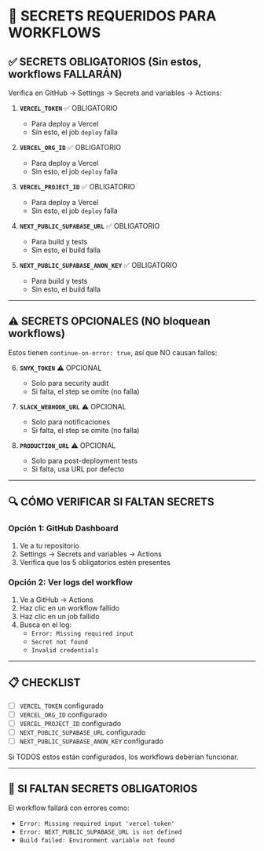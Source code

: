 # 🔑 SECRETS REQUERIDOS PARA WORKFLOWS

## ✅ SECRETS OBLIGATORIOS (Sin estos, workflows FALLARÁN)

Verifica en GitHub → Settings → Secrets and variables → Actions:

1. **`VERCEL_TOKEN`** ✅ OBLIGATORIO
   - Para deploy a Vercel
   - Sin esto, el job `deploy` falla

2. **`VERCEL_ORG_ID`** ✅ OBLIGATORIO
   - Para deploy a Vercel
   - Sin esto, el job `deploy` falla

3. **`VERCEL_PROJECT_ID`** ✅ OBLIGATORIO
   - Para deploy a Vercel
   - Sin esto, el job `deploy` falla

4. **`NEXT_PUBLIC_SUPABASE_URL`** ✅ OBLIGATORIO
   - Para build y tests
   - Sin esto, el build falla

5. **`NEXT_PUBLIC_SUPABASE_ANON_KEY`** ✅ OBLIGATORIO
   - Para build y tests
   - Sin esto, el build falla

---

## ⚠️ SECRETS OPCIONALES (NO bloquean workflows)

Estos tienen `continue-on-error: true`, así que NO causan fallos:

6. **`SNYK_TOKEN`** ⚠️ OPCIONAL
   - Solo para security audit
   - Si falta, el step se omite (no falla)

7. **`SLACK_WEBHOOK_URL`** ⚠️ OPCIONAL
   - Solo para notificaciones
   - Si falta, el step se omite (no falla)

8. **`PRODUCTION_URL`** ⚠️ OPCIONAL
   - Solo para post-deployment tests
   - Si falta, usa URL por defecto

---

## 🔍 CÓMO VERIFICAR SI FALTAN SECRETS

### Opción 1: GitHub Dashboard
1. Ve a tu repositorio
2. Settings → Secrets and variables → Actions
3. Verifica que los 5 obligatorios estén presentes

### Opción 2: Ver logs del workflow
1. Ve a GitHub → Actions
2. Haz clic en un workflow fallido
3. Haz clic en un job fallido
4. Busca en el log:
   - `Error: Missing required input`
   - `Secret not found`
   - `Invalid credentials`

---

## 📋 CHECKLIST

- [ ] `VERCEL_TOKEN` configurado
- [ ] `VERCEL_ORG_ID` configurado
- [ ] `VERCEL_PROJECT_ID` configurado
- [ ] `NEXT_PUBLIC_SUPABASE_URL` configurado
- [ ] `NEXT_PUBLIC_SUPABASE_ANON_KEY` configurado

Si TODOS estos están configurados, los workflows deberían funcionar.

---

## 🚨 SI FALTAN SECRETS OBLIGATORIOS

El workflow fallará con errores como:
- `Error: Missing required input 'vercel-token'`
- `Error: NEXT_PUBLIC_SUPABASE_URL is not defined`
- `Build failed: Environment variable not found`

